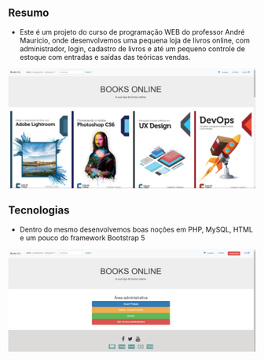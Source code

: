 ## Resumo

- Este é um projeto do curso de programação WEB do professor André Mauricio, onde desenvolvemos uma pequena loja de livros online, com administrador, login, cadastro de livros e até um pequeno controle de estoque com entradas e saídas das teóricas vendas.

![alt text](src/img/1.png)

## Tecnologias

- Dentro do mesmo desenvolvemos boas noções em PHP, MySQL, HTML e um pouco do framework Bootstrap 5

![alt text](src/img/2.png)
